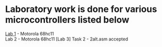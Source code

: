 # Laboratory work is done for various microcontrollers listed below
[Lab 1](https://github.com/Dzmitry-Leushukou/BSUIR-Labs/tree/main/Semester%203/Asm/Lab%201) - Motorola 68hc11<br/>Lab 2 - Motorola 68hc11
[Lab 3] Task 2 - 2alt.asm accepted